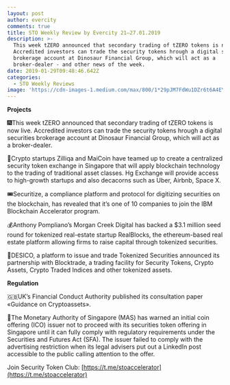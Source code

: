```yaml
---
layout: post
author: evercity
comments: true
title: STO Weekly Review by Evercity 21–27.01.2019
description: >-
  This week tZERO announced that secondary trading of tZERO tokens is now live.
  Accredited investors can trade the security tokens hrough a digital securities
  brokerage account at Dinosaur Financial Group, which will act as a
  broker-dealer - and other news of the week.
date: 2019-01-29T09:48:46.642Z
categories:
  - STO Weekly Reviews
image: 'https://cdn-images-1.medium.com/max/800/1*29pJM7FdWu1DZr6t6A4EYg.png'
---
```


**Projects**

🎆This week tZERO announced that secondary trading of tZERO tokens is now live. Accredited investors can trade the security tokens hrough a digital securities brokerage account at Dinosaur Financial Group, which will act as a broker-dealer.

🎯Crypto startups Zilliqa and MaiCoin have teamed up to create a centralized security token exchange in Singapore that will apply blockchain technology to the trading of traditional asset classes. Hg Exchange will provide access to high-growth startups and also decacorns such as Uber, Airbnb, Space X.

🎟Securitize, a compliance platform and protocol for digitizing securities on the blockchain, has revealed that it’s one of 10 companies to join the IBM Blockchain Accelerator program.

💰Anthony Pompliano’s Morgan Creek Digital has backed a $3.1 million seed round for tokenized real-estate startup RealBlocks, the ethereum-based real estate platform allowing firms to raise capital through tokenized securities.

🤝DESICO, a platform to issue and trade Tokenized Securities announced its partnership with Blocktrade, a trading facility for Security Tokens, Crypto Assets, Crypto Traded Indices and other tokenized assets.

**Regulation**

🇬🇧UK’s Financial Conduct Authority published its consultation paper «Guidance on Cryptoassets».

🙊The Monetary Authority of Singapore (MAS) has warned an initial coin offering (ICO) issuer not to proceed with its securities token offering in Singapore until it can fully comply with regulatory requirements under the Securities and Futures Act (SFA). The issuer failed to comply with the advertising restriction when its legal advisers put out a LinkedIn post accessible to the public calling attention to the offer.

Join Security Token Club: [https://t.me/stoaccelerator](https://t.me/stoaccelerator)
